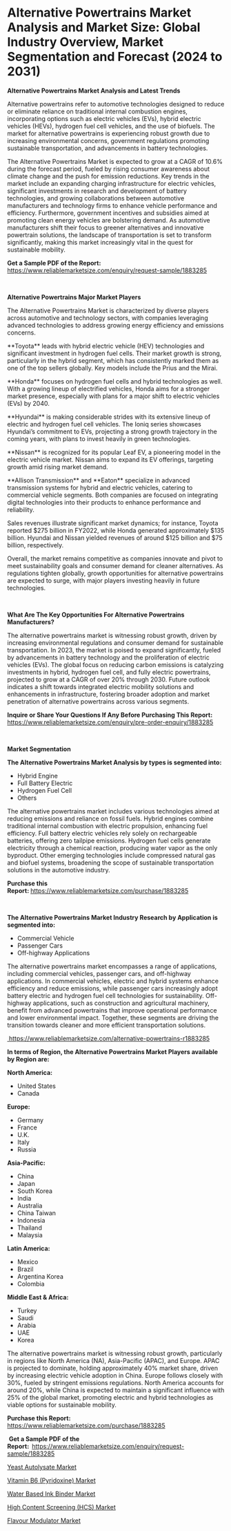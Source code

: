 <p><h1>Alternative Powertrains Market Analysis and Market Size: Global Industry Overview, Market Segmentation and Forecast (2024 to 2031)</h1></p><p><strong>Alternative Powertrains Market Analysis and Latest Trends</strong></p>
<p><p>Alternative powertrains refer to automotive technologies designed to reduce or eliminate reliance on traditional internal combustion engines, incorporating options such as electric vehicles (EVs), hybrid electric vehicles (HEVs), hydrogen fuel cell vehicles, and the use of biofuels. The market for alternative powertrains is experiencing robust growth due to increasing environmental concerns, government regulations promoting sustainable transportation, and advancements in battery technologies.</p><p>The Alternative Powertrains Market is expected to grow at a CAGR of 10.6% during the forecast period, fueled by rising consumer awareness about climate change and the push for emission reductions. Key trends in the market include an expanding charging infrastructure for electric vehicles, significant investments in research and development of battery technologies, and growing collaborations between automotive manufacturers and technology firms to enhance vehicle performance and efficiency. Furthermore, government incentives and subsidies aimed at promoting clean energy vehicles are bolstering demand. As automotive manufacturers shift their focus to greener alternatives and innovative powertrain solutions, the landscape of transportation is set to transform significantly, making this market increasingly vital in the quest for sustainable mobility.</p></p>
<p><strong>Get a Sample PDF of the Report:&nbsp;</strong> <a href="https://www.reliablemarketsize.com/enquiry/request-sample/1883285?utm_campaign=1105&utm_medium=2&utm_source=Github&utm_content=ia&utm_term=03112024&utm_id=alternative-powertrains">https://www.reliablemarketsize.com/enquiry/request-sample/1883285</a></p>
<p>&nbsp;</p>
<p><strong>Alternative Powertrains Major Market Players</strong></p>
<p><p>The Alternative Powertrains Market is characterized by diverse players across automotive and technology sectors, with companies leveraging advanced technologies to address growing energy efficiency and emissions concerns.</p><p>**Toyota** leads with hybrid electric vehicle (HEV) technologies and significant investment in hydrogen fuel cells. Their market growth is strong, particularly in the hybrid segment, which has consistently marked them as one of the top sellers globally. Key models include the Prius and the Mirai.</p><p>**Honda** focuses on hydrogen fuel cells and hybrid technologies as well. With a growing lineup of electrified vehicles, Honda aims for a stronger market presence, especially with plans for a major shift to electric vehicles (EVs) by 2040.</p><p>**Hyundai** is making considerable strides with its extensive lineup of electric and hydrogen fuel cell vehicles. The Ioniq series showcases Hyundai’s commitment to EVs, projecting a strong growth trajectory in the coming years, with plans to invest heavily in green technologies.</p><p>**Nissan** is recognized for its popular Leaf EV, a pioneering model in the electric vehicle market. Nissan aims to expand its EV offerings, targeting growth amid rising market demand.</p><p>**Allison Transmission** and **Eaton** specialize in advanced transmission systems for hybrid and electric vehicles, catering to commercial vehicle segments. Both companies are focused on integrating digital technologies into their products to enhance performance and reliability.</p><p>Sales revenues illustrate significant market dynamics; for instance, Toyota reported $275 billion in FY2022, while Honda generated approximately $135 billion. Hyundai and Nissan yielded revenues of around $125 billion and $75 billion, respectively.</p><p>Overall, the market remains competitive as companies innovate and pivot to meet sustainability goals and consumer demand for cleaner alternatives. As regulations tighten globally, growth opportunities for alternative powertrains are expected to surge, with major players investing heavily in future technologies.</p></p>
<p>&nbsp;</p>
<p><strong>What Are The Key Opportunities For Alternative Powertrains Manufacturers?</strong></p>
<p><p>The alternative powertrains market is witnessing robust growth, driven by increasing environmental regulations and consumer demand for sustainable transportation. In 2023, the market is poised to expand significantly, fueled by advancements in battery technology and the proliferation of electric vehicles (EVs). The global focus on reducing carbon emissions is catalyzing investments in hybrid, hydrogen fuel cell, and fully electric powertrains, projected to grow at a CAGR of over 20% through 2030. Future outlook indicates a shift towards integrated electric mobility solutions and enhancements in infrastructure, fostering broader adoption and market penetration of alternative powertrains across various segments.</p></p>
<p><strong>Inquire or Share Your Questions If Any Before Purchasing This Report:</strong> <a href="https://www.reliablemarketsize.com/enquiry/pre-order-enquiry/1883285?utm_campaign=1105&utm_medium=2&utm_source=Github&utm_content=ia&utm_term=03112024&utm_id=alternative-powertrains">https://www.reliablemarketsize.com/enquiry/pre-order-enquiry/1883285</a></p>
<p>&nbsp;</p>
<p><strong>Market Segmentation</strong></p>
<p><strong>The Alternative Powertrains Market Analysis by types is segmented into:</strong></p>
<p><ul><li>Hybrid Engine</li><li>Full Battery Electric</li><li>Hydrogen Fuel Cell</li><li>Others</li></ul></p>
<p><p>The alternative powertrains market includes various technologies aimed at reducing emissions and reliance on fossil fuels. Hybrid engines combine traditional internal combustion with electric propulsion, enhancing fuel efficiency. Full battery electric vehicles rely solely on rechargeable batteries, offering zero tailpipe emissions. Hydrogen fuel cells generate electricity through a chemical reaction, producing water vapor as the only byproduct. Other emerging technologies include compressed natural gas and biofuel systems, broadening the scope of sustainable transportation solutions in the automotive industry.</p></p>
<p><strong>Purchase this Report:&nbsp;</strong><a href="https://www.reliablemarketsize.com/purchase/1883285?utm_campaign=1105&utm_medium=2&utm_source=Github&utm_content=ia&utm_term=03112024&utm_id=alternative-powertrains">https://www.reliablemarketsize.com/purchase/1883285</a></p>
<p>&nbsp;</p>
<p><strong>The Alternative Powertrains Market Industry Research by Application is segmented into:</strong></p>
<p><ul><li>Commercial Vehicle</li><li>Passenger Cars</li><li>Off-highway Applications</li></ul></p>
<p><p>The alternative powertrains market encompasses a range of applications, including commercial vehicles, passenger cars, and off-highway applications. In commercial vehicles, electric and hybrid systems enhance efficiency and reduce emissions, while passenger cars increasingly adopt battery electric and hydrogen fuel cell technologies for sustainability. Off-highway applications, such as construction and agricultural machinery, benefit from advanced powertrains that improve operational performance and lower environmental impact. Together, these segments are driving the transition towards cleaner and more efficient transportation solutions.</p></p>
<p><a href="https://www.reliablemarketsize.com/alternative-powertrains-r1883285?utm_campaign=1105&utm_medium=2&utm_source=Github&utm_content=ia&utm_term=03112024&utm_id=alternative-powertrains">&nbsp;https://www.reliablemarketsize.com/alternative-powertrains-r1883285</a></p>
<p><strong>In terms of Region, the Alternative Powertrains Market Players available by Region are:</strong></p>
<p>
    <p> <strong> North America: </strong>
        <ul>
            <li>United States</li>
            <li>Canada</li>
        </ul>
        </p> 
    <p> <strong> Europe: </strong>
        <ul>
            <li>Germany</li>
            <li>France</li>
            <li>U.K.</li>
            <li>Italy</li>
            <li>Russia</li>
        </ul>
        </p> 
    <p> <strong> Asia-Pacific: </strong>
        <ul>
            <li>China</li>
            <li>Japan</li>
            <li>South Korea</li>
            <li>India</li>
            <li>Australia</li>
            <li>China Taiwan</li>
            <li>Indonesia</li>
            <li>Thailand</li>
            <li>Malaysia</li>
        </ul>
        </p> 
    <p> <strong> Latin America: </strong>
        <ul>
            <li>Mexico</li>
            <li>Brazil</li>
            <li>Argentina Korea</li>
            <li>Colombia</li>
        </ul>
        </p> 
    <p> <strong> Middle East & Africa: </strong>
        <ul>
            <li>Turkey</li>
            <li>Saudi</li>
            <li>Arabia</li>
            <li>UAE</li>
            <li>Korea</li>
        </ul>
    </p>
    </p>
<p><p>The alternative powertrains market is witnessing robust growth, particularly in regions like North America (NA), Asia-Pacific (APAC), and Europe. APAC is projected to dominate, holding approximately 40% market share, driven by increasing electric vehicle adoption in China. Europe follows closely with 30%, fueled by stringent emissions regulations. North America accounts for around 20%, while China is expected to maintain a significant influence with 25% of the global market, promoting electric and hybrid technologies as viable options for sustainable mobility.</p></p>
<p><strong>Purchase this Report: </strong><a href="https://www.reliablemarketsize.com/purchase/1883285?utm_campaign=1105&utm_medium=2&utm_source=Github&utm_content=ia&utm_term=03112024&utm_id=alternative-powertrains">https://www.reliablemarketsize.com/purchase/1883285</a></p>
<p>&nbsp;<strong>Get a Sample PDF of the Report:&nbsp;&nbsp;</strong><a href="https://www.reliablemarketsize.com/enquiry/request-sample/1883285?utm_campaign=1105&utm_medium=2&utm_source=Github&utm_content=ia&utm_term=03112024&utm_id=alternative-powertrains">https://www.reliablemarketsize.com/enquiry/request-sample/1883285</a></p>
<p><strong></strong></p>
<p><p><a href="https://www.linkedin.com/pulse/yeast-autolysate-industry-sector-new-technologies-market-ipwdf?utm_campaign=1105&utm_medium=2&utm_source=Github&utm_content=ia&utm_term=03112024&utm_id=alternative-powertrains">Yeast Autolysate Market</a></p><p><a href="https://www.linkedin.com/pulse/influencing-factors-vitamin-b6-pyridoxine-market-insights-growth-2zate?utm_campaign=1105&utm_medium=2&utm_source=Github&utm_content=ia&utm_term=03112024&utm_id=alternative-powertrains">Vitamin B6 (Pyridoxine) Market</a></p><p><a href="https://www.linkedin.com/pulse/trends-global-water-based-ink-binder-market-forecast-analysis-xbppf?utm_campaign=1105&utm_medium=2&utm_source=Github&utm_content=ia&utm_term=03112024&utm_id=alternative-powertrains">Water Based Ink Binder Market</a></p><p><a href="https://issuu.com/reportprime-2/docs/high-content-screening-hcs-market-s_e855e367cb46f6?utm_campaign=1105&utm_medium=2&utm_source=Github&utm_content=ia&utm_term=03112024&utm_id=alternative-powertrains">High Content Screening (HCS) Market</a></p><p><a href="https://www.linkedin.com/pulse/global-flavour-modulator-industry-analysis-report-market-7endf?utm_campaign=1105&utm_medium=2&utm_source=Github&utm_content=ia&utm_term=03112024&utm_id=alternative-powertrains">Flavour Modulator Market</a></p></p>